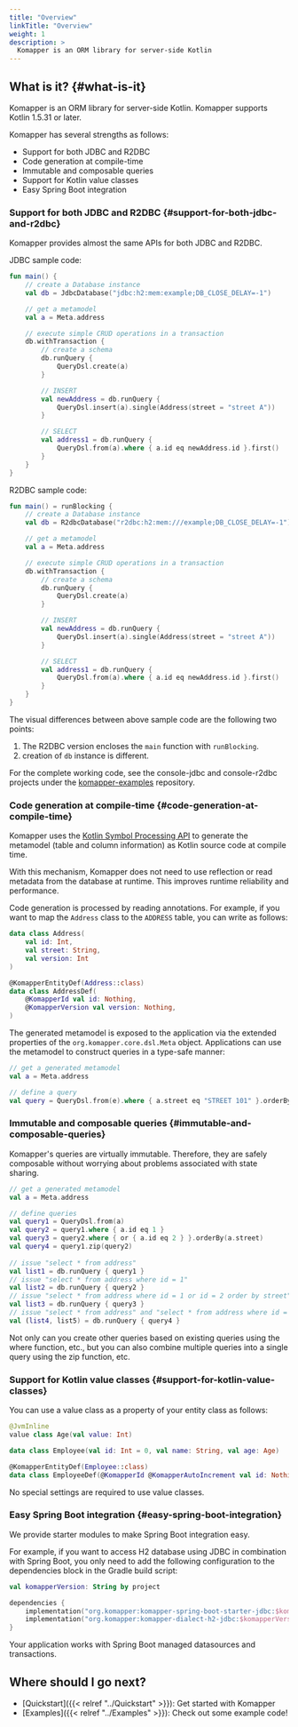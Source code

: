 ```yaml
---
title: "Overview"
linkTitle: "Overview"
weight: 1
description: >
  Komapper is an ORM library for server-side Kotlin
---
```


## What is it? {#what-is-it}

Komapper is an ORM library for server-side Kotlin.
Komapper supports Kotlin 1.5.31 or later.

Komapper has several strengths as follows:

- Support for both JDBC and R2DBC
- Code generation at compile-time
- Immutable and composable queries
- Support for Kotlin value classes
- Easy Spring Boot integration

### Support for both JDBC and R2DBC {#support-for-both-jdbc-and-r2dbc}

Komapper provides almost the same APIs for both JDBC and R2DBC.

JDBC sample code:

```kotlin
fun main() {
    // create a Database instance
    val db = JdbcDatabase("jdbc:h2:mem:example;DB_CLOSE_DELAY=-1")

    // get a metamodel
    val a = Meta.address

    // execute simple CRUD operations in a transaction
    db.withTransaction {
        // create a schema
        db.runQuery {
            QueryDsl.create(a)
        }

        // INSERT
        val newAddress = db.runQuery {
            QueryDsl.insert(a).single(Address(street = "street A"))
        }

        // SELECT
        val address1 = db.runQuery {
            QueryDsl.from(a).where { a.id eq newAddress.id }.first()
        }
    }
}
```

R2DBC sample code:

```kotlin
fun main() = runBlocking {
    // create a Database instance
    val db = R2dbcDatabase("r2dbc:h2:mem:///example;DB_CLOSE_DELAY=-1")

    // get a metamodel
    val a = Meta.address

    // execute simple CRUD operations in a transaction
    db.withTransaction {
        // create a schema
        db.runQuery {
            QueryDsl.create(a)
        }

        // INSERT
        val newAddress = db.runQuery {
            QueryDsl.insert(a).single(Address(street = "street A"))
        }

        // SELECT
        val address1 = db.runQuery {
            QueryDsl.from(a).where { a.id eq newAddress.id }.first()
        }
    }
}
```

The visual differences between above sample code are the following two points:

1. The R2DBC version encloses the `main` function with `runBlocking`.
2. creation of `db` instance is different.

For the complete working code, see the console-jdbc and console-r2dbc projects under the
[komapper-examples](https://github.com/komapper/komapper-examples) repository.

### Code generation at compile-time {#code-generation-at-compile-time}

Komapper uses the [Kotlin Symbol Processing API](https://github.com/google/ksp) to generate
the metamodel (table and column information) as Kotlin source code at compile time.

With this mechanism, Komapper does not need to use reflection or read metadata from the database at runtime.
This improves runtime reliability and performance.

Code generation is processed by reading annotations.
For example, if you want to map the `Address` class to the `ADDRESS` table, you can write as follows:

```kotlin
data class Address(
    val id: Int,
    val street: String,
    val version: Int
)

@KomapperEntityDef(Address::class)
data class AddressDef(
    @KomapperId val id: Nothing,
    @KomapperVersion val version: Nothing,
)
```

The generated metamodel is exposed to the application via
the extended properties of the `org.komapper.core.dsl.Meta` object.
Applications can use the metamodel to construct queries in a type-safe manner:

```kotlin
// get a generated metamodel
val a = Meta.address

// define a query
val query = QueryDsl.from(e).where { a.street eq "STREET 101" }.orderBy(a.id)
```

### Immutable and composable queries {#immutable-and-composable-queries}

Komapper's queries are virtually immutable.
Therefore, they are safely composable without worrying about problems associated with state sharing.

```kotlin
// get a generated metamodel
val a = Meta.address

// define queries
val query1 = QueryDsl.from(a)
val query2 = query1.where { a.id eq 1 }
val query3 = query2.where { or { a.id eq 2 } }.orderBy(a.street)
val query4 = query1.zip(query2)
    
// issue "select * from address"
val list1 = db.runQuery { query1 }
// issue "select * from address where id = 1"
val list2 = db.runQuery { query2 }
// issue "select * from address where id = 1 or id = 2 order by street"
val list3 = db.runQuery { query3 }
// issue "select * from address" and "select * from address where id = 1"
val (list4, list5) = db.runQuery { query4 }
```

Not only can you create other queries based on existing queries using the where function, etc.,
but you can also combine multiple queries into a single query using the zip function, etc.

### Support for Kotlin value classes {#support-for-kotlin-value-classes}

You can use a value class as a property of your entity class as follows:

```kotlin
@JvmInline
value class Age(val value: Int)

data class Employee(val id: Int = 0, val name: String, val age: Age)

@KomapperEntityDef(Employee::class)
data class EmployeeDef(@KomapperId @KomapperAutoIncrement val id: Nothing)
```

No special settings are required to use value classes.

### Easy Spring Boot integration {#easy-spring-boot-integration}

We provide starter modules to make Spring Boot integration easy.

For example, if you want to access H2 database using JDBC in combination with Spring Boot, 
you only need to add the following configuration to the dependencies block in the Gradle build script:

```kotlin
val komapperVersion: String by project

dependencies {
    implementation("org.komapper:komapper-spring-boot-starter-jdbc:$komapperVersion")
    implementation("org.komapper:komapper-dialect-h2-jdbc:$komapperVersion")
}
```

Your application works with Spring Boot managed datasources and transactions.

## Where should I go next?

* [Quickstart]({{< relref "../Quickstart" >}}): Get started with Komapper
* [Examples]({{< relref "../Examples" >}}): Check out some example code!

